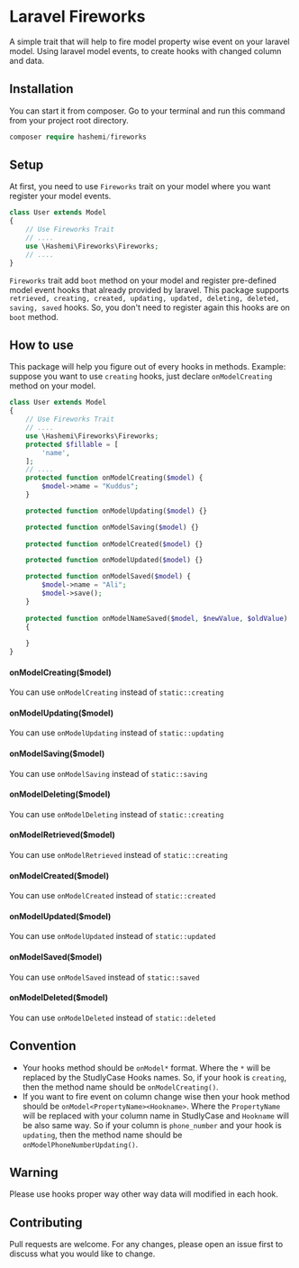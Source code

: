 # Laravel Fireworks
A simple trait that will help to fire model property wise event on your laravel model. Using laravel model events, to create hooks with changed column and data.

## Installation
You can start it from composer. Go to your terminal and run this command from your project root directory.

```php
composer require hashemi/fireworks
```
## Setup
At first, you need to use `Fireworks` trait on your model where you want register your model events.

```php
class User extends Model
{
    // Use Fireworks Trait
    // ....
    use \Hashemi\Fireworks\Fireworks;
    // ....
}
```
``Fireworks`` trait add ``boot`` method on your model and register pre-defined model event hooks that already provided by laravel. This package supports ``retrieved, creating, created, updating, updated, deleting, deleted, saving, saved`` hooks. So, you don't need to register again this hooks are on ``boot`` method.

## How to use
This package will help you figure out of every hooks in methods. Example: suppose you want to use ``creating`` hooks, just declare ``onModelCreating`` method on your model. 
```php
class User extends Model
{
    // Use Fireworks Trait
    // ....
    use \Hashemi\Fireworks\Fireworks;
    protected $fillable = [
        'name',
    ];
    // ....
    protected function onModelCreating($model) {
        $model->name = "Kuddus";
    }

    protected function onModelUpdating($model) {}

    protected function onModelSaving($model) {}
    
    protected function onModelCreated($model) {}

    protected function onModelUpdated($model) {}

    protected function onModelSaved($model) {
        $model->name = "Ali";
        $model->save();
    }
    
    protected function onModelNameSaved($model, $newValue, $oldValue)
    {
        
    }
}
```
#### onModelCreating($model)
You can use ``onModelCreating`` instead of ``static::creating``

#### onModelUpdating($model)
You can use ``onModelUpdating`` instead of ``static::updating``

#### onModelSaving($model)
You can use ``onModelSaving`` instead of ``static::saving``

#### onModelDeleting($model)
You can use ``onModelDeleting`` instead of ``static::creating``

#### onModelRetrieved($model)
You can use ``onModelRetrieved`` instead of ``static::creating``

#### onModelCreated($model)
You can use ``onModelCreated`` instead of ``static::created``

#### onModelUpdated($model)
You can use ``onModelUpdated`` instead of ``static::updated``

#### onModelSaved($model)
You can use ``onModelSaved`` instead of ``static::saved``

#### onModelDeleted($model)
You can use ``onModelDeleted`` instead of ``static::deleted``

## Convention
- Your hooks method should be `onModel*` format. Where the `*` will be replaced by the StudlyCase Hooks names. So, if your hook is `creating`, then the method name should be `onModelCreating()`.
- If you want to fire event on column change wise then your hook method should be `onModel<PropertyName><Hookname>`. Where the `PropertyName` will be replaced with your column name in StudlyCase and `Hookname` will be also same way. So if your column is `phone_number` and your hook is `updating`, then the method name should be `onModelPhoneNumberUpdating()`.

## Warning
Please use hooks proper way other way data will modified in each hook. 

## Contributing
Pull requests are welcome. For any changes, please open an issue first to discuss what you would like to change.